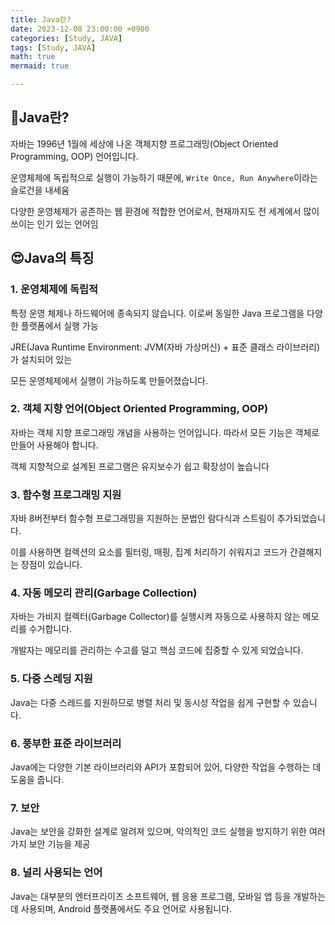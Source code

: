 ```yaml
---
title: Java란?
date: 2023-12-08 23:00:00 +0900
categories: [Study, JAVA]
tags: [Study, JAVA]
math: true
mermaid: true

---
```


## 🧐Java란?

자바는 1996년 1월에 세상에 나온 객체지향 프로그래밍(Object Oriented Programming, OOP) 언어입니다.

운영체제에 독립적으로 실행이 가능하기 때문에, `Write Once, Run Anywhere`이라는 슬로건을 내세움

다양한 운영체제가 공존하는 웹 환경에 적합한 언어로서, 현재까지도 전 세계에서 많이 쓰이는 인기 있는 언어임


## 😍Java의 특징

### **1. 운영체제에 독립적**

특정 운영 체제나 하드웨어에 종속되지 않습니다. 이로써 동일한 Java 프로그램을 다양한 플랫폼에서 실행 가능

JRE(Java Runtime Environment: JVM(자바 가상머신) + 표준 클래스 라이브러리)가 설치되어 있는 

모든 운영체제에서 실행이 가능하도록 만들어졌습니다.

### **2. 객체 지향 언어(Object Oriented Programming, OOP)**

자바는 객체 지향 프로그래밍 개념을 사용하는 언어입니다. 따라서 모든 기능은 객체로 만들어 사용해야 합니다. 

객체 지향적으로 설계된 프로그램은 유지보수가 쉽고 확장성이 높습니다

### **3. 함수형 프로그래밍 지원**

자바 8버전부터 함수형 프로그래밍을 지원하는 문법인 람다식과 스트림이 추가되었습니다. 

이를 사용하면 컬렉션의 요소를 필터링, 매핑, 집계 처리하기 쉬워지고 코드가 간결해지는 장점이 있습니다. 

### **4. 자동 메모리 관리(Garbage Collection)**

자바는 가비지 컬렉터(Garbage Collector)를 실행시켜 자동으로 사용하지 않는 메모리를 수거합니다. 

개발자는 메모리를 관리하는 수고를 덜고 핵심 코드에 집중할 수 있게 되었습니다.

### 5. **다중 스레딩 지원**

 Java는 다중 스레드를 지원하므로 병렬 처리 및 동시성 작업을 쉽게 구현할 수 있습니다.

### 6. **풍부한 표준 라이브러리**

 Java에는 다양한 기본 라이브러리와 API가 포함되어 있어, 다양한 작업을 수행하는 데 도움을 줍니다.

### 7. **보안**

 Java는 보안을 강화한 설계로 알려져 있으며, 악의적인 코드 실행을 방지하기 위한 여러 가지 보안 기능을 제공

### 8. **널리 사용되는 언어**

Java는 대부분의 엔터프라이즈 소프트웨어, 웹 응용 프로그램, 모바일 앱 등을 개발하는 데 사용되며, Android 플랫폼에서도 주요 언어로 사용됩니다.